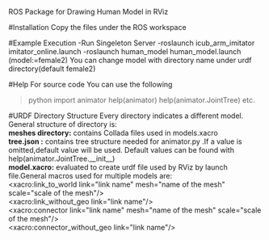 ROS Package for Drawing Human Model in RViz 

#Installation
Copy the files under the ROS workspace

#Example Execution
-Run Singeleton Server
-roslaunch icub_arm_imitator imitator_online.launch
-roslaunch human_model human_model.launch (model:=female2)
You can change model with directory name under urdf directory(default female2)

#Help
For source code You can use the following
>python
>import animator
>help(animator) help(animator.JointTree) etc.

#URDF Directory Structure
Every directory indicates a different model. General structure of directory is:  
__meshes directory:__ contains Collada files used in models.xacro  
__tree.json :__ contains tree structure needed for animator.py .If a value is omitted,default
value will be used. Default values can be found with help(animator.JointTree.\_\_init\_\_)  
__model.xacro:__ evaluated to create urdf file used by RViz by launch file.General macros used for
multiple models are:  
<xacro:link_to_world link="link name" mesh="name of the mesh" scale="scale of the mesh"/>  
<xacro:link_without_geo link="link name"/>  
<xacro:connector link="link name" mesh="name of the mesh" scale="scale of the mesh"/>  
<xacro:connector_without_geo link="link name"/>  
